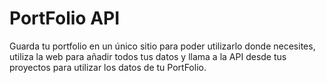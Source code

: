 # PortFolio API
Guarda tu portfolio en un único sitio para poder utilizarlo donde necesites, utiliza la web para añadir todos tus datos y llama a la API desde tus proyectos para utilizar los datos de tu PortFolio.